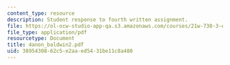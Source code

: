 ```yaml
---
content_type: resource
description: Student response to fourth written assignment.
file: https://ol-ocw-studio-app-qa.s3.amazonaws.com/courses/21w-730-3-expository-writing-autobiography-theory-and-practice-spring-2001/3895430862c5e2aaed5431be11c8a480_4anon_baldwin2.pdf
file_type: application/pdf
resourcetype: Document
title: 4anon_baldwin2.pdf
uid: 38954308-62c5-e2aa-ed54-31be11c8a480
---
```

